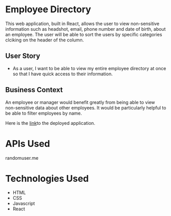 # Employee Directory

This web application, built in React, allows the user to view non-sensitive information such as headshot, email, phone number and date of birth, about an employee. The user will be able to sort the users by specific categories clciking on the header of the column.

## User Story

* As a user, I want to be able to view my entire employee directory at once so that I have quick access to their information.

## Business Context

An employee or manager would benefit greatly from being able to view non-sensitive data about other employees. It would be particularly helpful to be able to filter employees by name.

Here is the [link](https://employee-directory-react-node.herokuapp.com/)to the deployed application.


# APIs Used

randomuser.me

# Technologies Used

 * HTML
 * CSS
 * Javascript
 * React









